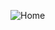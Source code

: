 ![Home](https://github.com/RiteshKolate21/Agro_Expert/assets/132751264/a59ddfc6-60e3-4bdb-a5f8-86493bf0d465)
